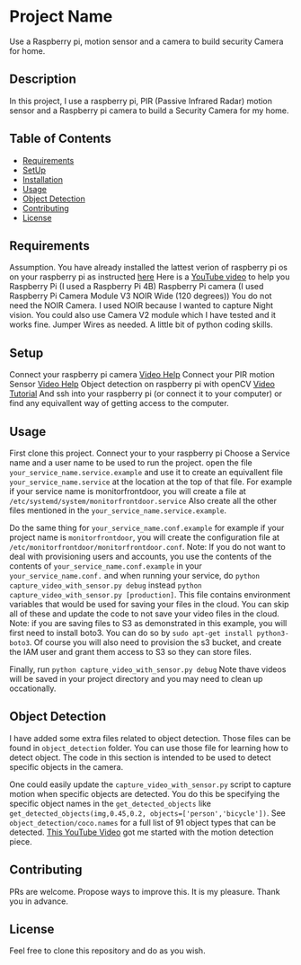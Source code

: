 # Project Name
Use a Raspberry pi, motion sensor and a camera to build security Camera for home.

## Description
In this project, I use a raspberry pi, PIR (Passive Infrared Radar) motion sensor and a Raspberry pi camera to build a Security Camera for my home.

## Table of Contents
- [Requirements](#requirements)
- [SetUp](#setup)
- [Installation](#installation)
- [Usage](#usage)
- [Object Detection](#object-detection)
- [Contributing](#contributing)
- [License](#license)

## Requirements
Assumption. You have already installed the lattest verion of raspberry pi os on your raspberry pi as instructed [here](https://www.raspberrypi.com/software/)  Here is a [YouTube video](https://www.youtube.com/watch?v=sq5S1MM2Pmo) to help you
Raspberry Pi (I used a Raspberry Pi 4B)
Raspberry Pi camera (I used Raspberry Pi Camera Module V3 NOIR Wide (120 degrees))
    You do not need the NOIR Camera. I used NOIR because I wanted to capture Night vision.
    You could also use Camera V2 module which I have tested and it works fine.
Jumper Wires as needed.
A little bit of python coding skills.

## Setup
Connect your raspberry pi camera [Video Help](https://youtu.be/yhM1NhD-kGs?t=34)
Connect your PIR motion Sensor [Video Help](https://www.youtube.com/watch?v=Q4_i5j64hdw)
Object detection on raspberry pi with openCV [Video Tutorial](https://www.youtube.com/watch?v=iOTWZI4RHA8)
And ssh into your raspberry pi (or connect it to your computer) or find any equivallent way of getting access to the computer.

## Usage
First clone this project.
Connect your to your raspberry pi
Choose a Service name and a user name to be used to run the project.
open the file `your_service_name.service.example` and use it to create an equivallent file `your_service_name.service` at the location at the top of that file.
For example if your service name is monitorfrontdoor, you will create a file at `/etc/systemd/system/monitorfrontdoor.service`
Also create all the other files mentioned in the `your_service_name.service.example`.

Do the same thing for `your_service_name.conf.example` for example if your project name is `monitorfrontdoor`, you will create the configuration file at `/etc/monitorfrontdoor/monitorfrontdoor.conf`.
Note: If you do not want to deal with provisioning users and accounts, you use the contents of the contents of `your_service_name.conf.example` in your `your_service_name.conf.` and when running your service, do `python capture_video_with_sensor.py debug` instead `python capture_video_with_sensor.py [production]`.
This file contains environment variables that would be used for saving your files in the cloud.
You can skip all of these and update the code to not save your video files in the cloud.
Note: if you are saving files to S3 as demonstrated in this example, you will first need to install boto3. You can do so by `sudo apt-get install python3-boto3`. Of course you will also need to provision the s3 bucket, and create the IAM user and grant them access to S3 so they can store files.

Finally, run
`python capture_video_with_sensor.py debug`
Note thave videos will be saved in your project directory and you may need to clean up occationally.

## Object Detection
I have added some extra files related to object detection. Those files can be found in  `object_detection` folder. You can use those file for learning how to detect object.
The code in this section is intended to be used to detect specific objects in the camera.

One could easily update the `capture_video_with_sensor.py` script to capture motion when specific objects are detected. You do this be specifying the specific object names in the `get_detected_objects`  like `get_detected_objects(img,0.45,0.2, objects=['person','bicycle'])`. See `object_detection/coco.names` for a full list of 91 object types that can be detected.
[This YouTube Video](https://www.youtube.com/watch?v=iOTWZI4RHA8) got me started with the motion detection piece.


## Contributing
PRs are welcome. Propose ways to improve this. It is my pleasure.
Thank you in advance.

## License
Feel free to clone this repository and do as you wish.

